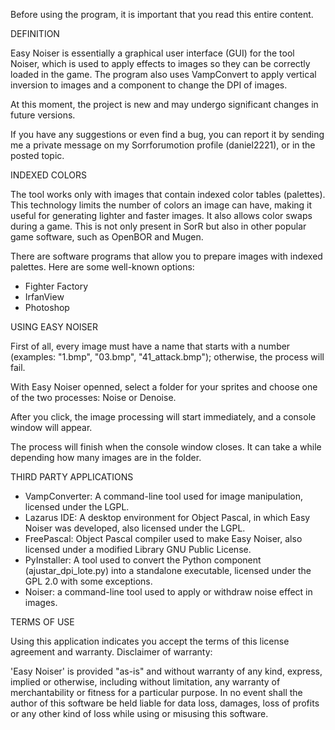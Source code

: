 Before using the program, it is important that you read this entire content.

DEFINITION

Easy Noiser is essentially a graphical user interface (GUI) for the tool Noiser, which is used to apply effects to images so they can be correctly loaded in the game. The program also uses VampConvert to apply vertical inversion to images and a component to change the DPI of images.

At this moment, the project is new and may undergo significant changes in future versions.

If you have any suggestions or even find a bug, you can report it by sending me a private message on my Sorrforumotion profile (daniel2221), or in the posted topic.

INDEXED COLORS

The tool works only with images that contain indexed color tables (palettes). This technology limits the number of colors an image can have, making it useful for generating lighter and faster images. It also allows color swaps during a game. This is not only present in SorR but also in other popular game software, such as OpenBOR and Mugen.

There are software programs that allow you to prepare images with indexed palettes. Here are some well-known options:

* Fighter Factory
* IrfanView
* Photoshop

USING EASY NOISER

First of all, every image must have a name that starts with a number (examples: "1.bmp", "03.bmp", "41_attack.bmp"); otherwise, the process will fail.

With Easy Noiser openned, select a folder for your sprites and choose one of the two processes: Noise or Denoise.

After you click, the image processing will start immediately, and a console window will appear.

The process will finish when the console window closes. It can take a while depending how many images are in the folder.

THIRD PARTY APPLICATIONS

* VampConverter: A command-line tool used for image manipulation, licensed under the LGPL.
* Lazarus IDE: A desktop environment for Object Pascal, in which Easy Noiser was developed, also licensed under the LGPL.
* FreePascal: Object Pascal compiler used to make Easy Noiser, also licensed under a modified Library GNU Public License.
* PyInstaller: A tool used to convert the Python component (ajustar_dpi_lote.py) into a standalone executable, licensed under the GPL 2.0 with some exceptions.
* Noiser: a command-line tool used to apply or withdraw noise effect in images.

TERMS OF USE

Using this application indicates you accept the terms of this license agreement and warranty. Disclaimer of warranty:

'Easy Noiser' is provided "as-is" and without warranty of any kind, express, implied or otherwise, including without limitation, any warranty of merchantability or fitness for a particular purpose. In no event shall the author of this software be held liable for data loss, damages, loss of profits or any other kind of loss while using or misusing this software.